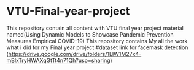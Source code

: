# VTU-Final-year-project
This repository contain all content with  VTU final year project material named(Using Dynamic Models to Showcase Pandemic Prevention Measures Empirical COVID-19)
This repository contains My all the work what i did for my Final year project 
#dataset link for facemask detection (https://drive.google.com/drive/folders/1LIW1M27x4-mBlxTryHWAXqGtTt4n71Qh?usp=sharing)
